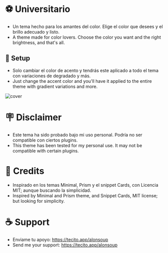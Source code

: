 # ⚽ Universitario
+ Un tema hecho para los amantes del color. Elige el color que desees y el brillo adecuado y listo. </br>
+ A theme made for color lovers. Choose the color you want and the right brightness, and that's all.

## 🎨 Setup
+ Solo cambiar el color de acento y tendrás este aplicado a todo el tema con variaciones de degradado y más. </br>
+ Just change the accent color and you'll have it applied to the entire theme with gradient variations and more.

![cover](https://github.com/user-attachments/assets/5bf8413b-46a0-4ef4-b922-0f8dce9a186e)

# 🪧 Disclaimer
+ Este tema ha sido probado bajo mi uso personal. Podría no ser compatible con ciertos plugins. </br>
+ This theme has been tested for my personal use. It may not be compatible with certain plugins.

# 🌟 Credits
+ Inspirado en los temas Minimal, Prism y el snippet Cards, con Licencia MIT; aunque buscando la simplicidad. </br>
+ Inspired by Minimal and Prism theme, and Snippet Cards, MIT license; but looking for simplicity.

# ☕ Support
+ Enviame tu apoyo: https://tecito.app/alonsoup </br>
+ Send me your support: https://tecito.app/alonsoup
